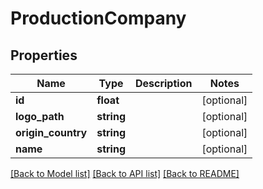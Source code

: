 # ProductionCompany

## Properties
Name | Type | Description | Notes
------------ | ------------- | ------------- | -------------
**id** | **float** |  | [optional] 
**logo_path** | **string** |  | [optional] 
**origin_country** | **string** |  | [optional] 
**name** | **string** |  | [optional] 

[[Back to Model list]](../../README.md#documentation-for-models) [[Back to API list]](../../README.md#documentation-for-api-endpoints) [[Back to README]](../../README.md)

